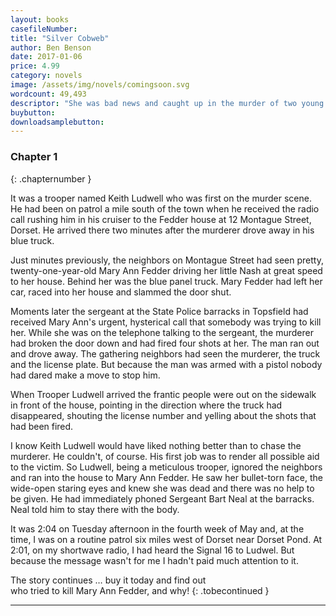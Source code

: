 ```yaml
---
layout: books
casefileNumber: 
title: "Silver Cobweb"
author: Ben Benson
date: 2017-01-06
price: 4.99
category: novels
image: /assets/img/novels/comingsoon.svg
wordcount: 49,493
descriptor: "She was bad news and caught up in the murder of two young teens, but somehow I couldn't stay away."
buybutton:
downloadsamplebutton:
---
```


### Chapter 1
{: .chapternumber }

It was a trooper named Keith Ludwell who was first on the murder scene. He had been on patrol a mile south of the town when he received the radio call rushing him in his cruiser to the Fedder house at 12 Montague Street, Dorset. He arrived there two minutes after the murderer drove away in his blue truck.

Just minutes previously, the neighbors on Montague Street had seen pretty, twenty-one-year-old Mary Ann Fedder driving her little Nash at great speed to her house. Behind her was the blue panel truck. Mary Fedder had left her car, raced into her house and slammed the door shut.

Moments later the sergeant at the State Police barracks in Topsfield had received Mary Ann's urgent, hysterical call that somebody was trying to kill her. While she was on the telephone talking to the sergeant, the murderer had broken the door down and had fired four shots at her. The man ran out and drove away. The gathering neighbors had seen the murderer, the truck and the license plate. But because the man was armed with a pistol nobody had dared make a move to stop him.

When Trooper Ludwell arrived the frantic people were out on the sidewalk in front of the house, pointing in the direction where the truck had disappeared, shouting the license number and yelling about the shots that had been fired.

I know Keith Ludwell would have liked nothing better than to chase the murderer. He couldn't, of course. His first job was to render all possible aid to the victim. So Ludwell, being a meticulous trooper, ignored the neighbors and ran into the house to Mary Ann Fedder. He saw her bullet-torn face, the wide-open staring eyes and knew she was dead and there was no help to be given. He had immediately phoned Sergeant Bart Neal at the barracks. Neal told him to stay there with the body.

It was 2:04 on Tuesday afternoon in the fourth week of May and, at the time, I was on a routine patrol six miles west of Dorset near Dorset Pond. At 2:01, on my shortwave radio, I had heard the Signal 16 to Ludwel. But because the message wasn't for me I hadn't paid much attention to it.

The story continues &hellip; buy it today and find out <br> who tried to kill Mary Ann Fedder, and why!
{: .tobecontinued }

<hr>
<br>

